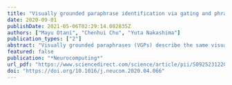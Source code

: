 ```yaml
---
title: "Visually grounded paraphrase identification via gating and phrase localization"
date: 2020-09-01
publishDate: 2021-05-06T02:29:14.082835Z
authors: ["Mayu Otani", "Chenhui Chu", "Yuta Nakashima"]
publication_types: ["2"]
abstract: "Visually grounded paraphrases (VGPs) describe the same visual concept but in different wording. Previous studies have developed models to identify VGPs from language and visual features. In these existing methods, language and visual features are simply fused. However, our detailed analysis indicates that VGPs with different lexical similarities require different weights on language and visual features to maximize identification performance. This motivates us to propose a gated neural network model to adaptively control the weights. In addition, because VGP identification is closely related to phrase localization, we also propose a way to explicitly incorporate phrase-object correspondences. From our evaluation in detail, we confirmed our model outperforms the state-of-the-art model."
featured: false
publication: "*Neurocomputing*"
url_pdf: "https://www.sciencedirect.com/science/article/pii/S0925231220306512"
doi: "https://doi.org/10.1016/j.neucom.2020.04.066"
---
```


